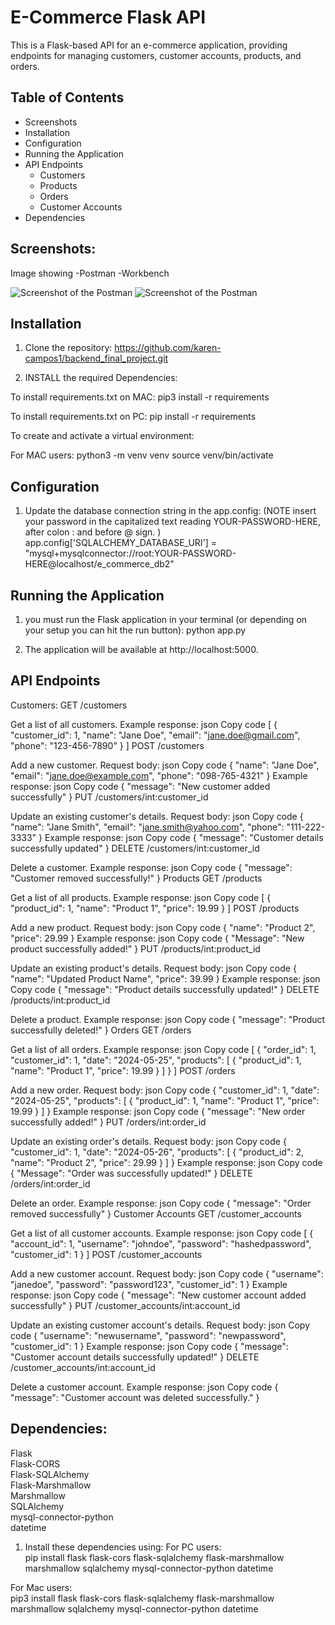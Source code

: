 # E-Commerce Flask API

This is a Flask-based API for an e-commerce application, providing endpoints for managing customers, customer accounts, products, and orders.

## Table of Contents

- Screenshots
- Installation
- Configuration
- Running the Application
- API Endpoints
  - Customers
  - Products
  - Orders
  - Customer Accounts
- Dependencies

## Screenshots:
Image showing -Postman -Workbench

![Screenshot of the Postman](images/image_postman.png)
![Screenshot of the Postman](images/image_workbench.png)

## Installation
1. Clone the repository: 
https://github.com/karen-campos1/backend_final_project.git

2. INSTALL the required Dependencies:

To install requirements.txt on MAC:
pip3 install -r requirements

To install requirements.txt on PC:
pip install -r requirements

To create and activate a virtual environment:

For MAC users:
python3 -m venv venv
source venv/bin/activate


## Configuration

1. Update the database connection string in the app.config: (NOTE insert your password in the capitalized text reading YOUR-PASSWORD-HERE, after colon : and before @ sign. )
app.config['SQLALCHEMY_DATABASE_URI'] = "mysql+mysqlconnector://root:YOUR-PASSWORD-HERE@localhost/e_commerce_db2"


## Running the Application
1. you must run the Flask application in your terminal (or depending on your setup you can hit the run button):
python app.py 

2. The application will be available at http://localhost:5000.

## API Endpoints

Customers:
GET /customers

Get a list of all customers.
Example response:
json
Copy code
[
  {
    "customer_id": 1,
    "name": "Jane Doe",
    "email": "jane.doe@gmail.com",
    "phone": "123-456-7890"
  }
]
POST /customers

Add a new customer.
Request body:
json
Copy code
{
  "name": "Jane Doe",
  "email": "jane.doe@example.com",
  "phone": "098-765-4321"
}
Example response:
json
Copy code
{
  "message": "New customer added successfully"
}
PUT /customers/int:customer_id

Update an existing customer's details.
Request body:
json
Copy code
{
  "name": "Jane Smith",
  "email": "jane.smith@yahoo.com",
  "phone": "111-222-3333"
}
Example response:
json
Copy code
{
  "message": "Customer details successfully updated"
}
DELETE /customers/int:customer_id

Delete a customer.
Example response:
json
Copy code
{
  "message": "Customer removed successfully!"
}
Products
GET /products

Get a list of all products.
Example response:
json
Copy code
[
  {
    "product_id": 1,
    "name": "Product 1",
    "price": 19.99
  }
]
POST /products

Add a new product.
Request body:
json
Copy code
{
  "name": "Product 2",
  "price": 29.99
}
Example response:
json
Copy code
{
  "Message": "New product successfully added!"
}
PUT /products/int:product_id

Update an existing product's details.
Request body:
json
Copy code
{
  "name": "Updated Product Name",
  "price": 39.99
}
Example response:
json
Copy code
{
  "message": "Product details successfully updated!"
}
DELETE /products/int:product_id

Delete a product.
Example response:
json
Copy code
{
  "message": "Product successfully deleted!"
}
Orders
GET /orders

Get a list of all orders.
Example response:
json
Copy code
[
  {
    "order_id": 1,
    "customer_id": 1,
    "date": "2024-05-25",
    "products": [
      {
        "product_id": 1,
        "name": "Product 1",
        "price": 19.99
      }
    ]
  }
]
POST /orders

Add a new order.
Request body:
json
Copy code
{
  "customer_id": 1,
  "date": "2024-05-25",
  "products": [
    {
      "product_id": 1,
      "name": "Product 1",
      "price": 19.99
    }
  ]
}
Example response:
json
Copy code
{
  "message": "New order successfully added!"
}
PUT /orders/int:order_id

Update an existing order's details.
Request body:
json
Copy code
{
  "customer_id": 1,
  "date": "2024-05-26",
  "products": [
    {
      "product_id": 2,
      "name": "Product 2",
      "price": 29.99
    }
  ]
}
Example response:
json
Copy code
{
  "Message": "Order was successfully updated!"
}
DELETE /orders/int:order_id

Delete an order.
Example response:
json
Copy code
{
  "message": "Order removed successfully"
}
Customer Accounts
GET /customer_accounts

Get a list of all customer accounts.
Example response:
json
Copy code
[
  {
    "account_id": 1,
    "username": "johndoe",
    "password": "hashedpassword",
    "customer_id": 1
  }
]
POST /customer_accounts

Add a new customer account.
Request body:
json
Copy code
{
  "username": "janedoe",
  "password": "password123",
  "customer_id": 1
}
Example response:
json
Copy code
{
  "message": "New customer account added successfully"
}
PUT /customer_accounts/int:account_id

Update an existing customer account's details.
Request body:
json
Copy code
{
  "username": "newusername",
  "password": "newpassword",
  "customer_id": 1
}
Example response:
json
Copy code
{
  "message": "Customer account details successfully updated!"
}
DELETE /customer_accounts/int:account_id

Delete a customer account.
Example response:
json
Copy code
{
  "message": "Customer account was deleted successfully."
}


## Dependencies:

Flask  
Flask-CORS  
Flask-SQLAlchemy  
Flask-Marshmallow  
Marshmallow  
SQLAlchemy  
mysql-connector-python  
datetime  


1. Install these dependencies using:
For PC users:  
pip install flask flask-cors flask-sqlalchemy flask-marshmallow marshmallow sqlalchemy mysql-connector-python datetime


For Mac users:  
pip3 install flask flask-cors flask-sqlalchemy flask-marshmallow marshmallow sqlalchemy mysql-connector-python datetime



